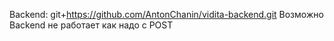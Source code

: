 Backend: git+https://github.com/AntonChanin/vidita-backend.git
Возможно Backend не работает как надо с POST
